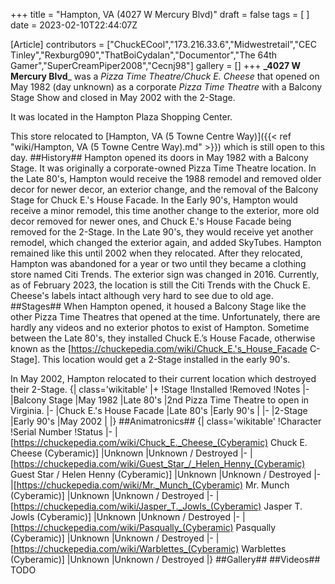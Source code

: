 +++
title = "Hampton, VA (4027 W Mercury Blvd)"
draft = false
tags = [ ]
date = 2023-02-10T22:44:07Z

[Article]
contributors = ["ChuckECool","173.216.33.6","Midwestretail","CEC Tinley","Rexburg090","ThatBoiCydalan","Documentor","The 64th Gamer","SuperCreamPiper2008","Cecnj98"]
gallery = []
+++
**_4027 W Mercury Blvd**_ was a _Pizza Time Theatre/Chuck E. Cheese_ that opened on May 1982 (day unknown) as a corporate _Pizza Time Theatre_ with a Balcony Stage Show and closed in May 2002 with the 2-Stage.

It was located in the Hampton Plaza Shopping Center.

This store relocated to [Hampton, VA (5 Towne Centre Way)]({{< ref "wiki/Hampton, VA (5 Towne Centre Way).md" >}}) which is still open to this day.
##History##
Hampton opened its doors in May 1982 with a Balcony Stage. It was originally a corporate-owned Pizza Time Theatre location. In the Late 80's, Hampton would receive the 1988 remodel and removed older decor for newer decor, an exterior change, and the removal of the Balcony Stage for Chuck E.'s House Facade. In the Early 90's, Hampton would receive a minor remodel, this time another change to the exterior, more old decor removed for newer ones, and Chuck E.'s House Facade being removed for the 2-Stage. In the Late 90's, they would receive yet another remodel, which changed the exterior again, and added SkyTubes. Hampton remained like this until 2002 when they relocated. After they relocated, Hampton was abandoned for a year or two until they became a clothing store named Citi Trends. The exterior sign was changed in 2016. Currently, as of February 2023, the location is still the Citi Trends with the Chuck E. Cheese's labels intact although very hard to see due to old age. 
##Stages##
When Hampton opened, it housed a Balcony Stage like the other Pizza Time Theatres that opened at the time. Unfortunately, there are hardly any videos and no exterior photos to exist of Hampton. Sometime between the Late 80's, they installed Chuck E.’s House Facade, otherwise known as the [https://chuckepedia.com/wiki/Chuck_E.'s_House_Facade C-Stage]. This location would get a 2-Stage installed in the early 90's.

In May 2002, Hampton relocated to their current location which destroyed their 2-Stage.
{| class='wikitable'
|+
!Stage
!Installed
!Removed
!Notes
|-
|Balcony Stage
|May 1982
|Late 80's
|2nd Pizza Time Theatre to open in Virginia.
|-
|Chuck E.'s House Facade
|Late 80's
|Early 90's
|
|-
|2-Stage
|Early 90's
|May 2002
|
|}
##Animatronics##
{| class='wikitable'
!Character
!Serial Number
!Status
|-
|[https://chuckepedia.com/wiki/Chuck_E._Cheese_(Cyberamic) Chuck E. Cheese (Cyberamic)]
|Unknown
|Unknown / Destroyed
|-
|[https://chuckepedia.com/wiki/Guest_Star_/_Helen_Henny_(Cyberamic) Guest Star / Helen Henny (Cyberamic)]
|Unknown
|Unknown / Destroyed
|-
|[https://chuckepedia.com/wiki/Mr._Munch_(Cyberamic) Mr. Munch (Cyberamic)]
|Unknown
|Unknown / Destroyed
|-
|[https://chuckepedia.com/wiki/Jasper_T._Jowls_(Cyberamic) Jasper T. Jowls (Cyberamic)]
|Unknown
|Unknown / Destroyed
|-
|[https://chuckepedia.com/wiki/Pasqually_(Cyberamic) Pasqually (Cyberamic)]
|Unknown
|Unknown / Destroyed
|-
|[https://chuckepedia.com/wiki/Warblettes_(Cyberamic) Warblettes (Cyberamic)]
|Unknown
|Unknown / Destroyed
|}
##Gallery##
<gallery>
</gallery>
##Videos##
TODO